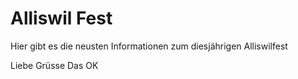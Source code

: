 Alliswil Fest
====
Hier gibt es die neusten Informationen zum diesjährigen Alliswilfest

Liebe Grüsse
Das OK


